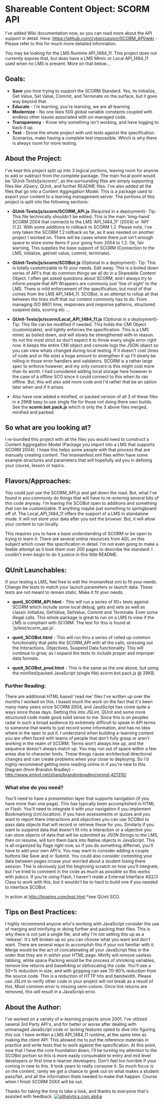 
# Shareable Content Object: SCORM API
I've added Wiki documentation now, so you can read more about the API support in detail.
Here: https://github.com/cybercussion/SCORM_API/wiki - Please refer to this for much more detailed information.

You may be looking for the LMS Runtime API_1484_11.  This project does not currently expose that, but does have a LMS Mimic or Local API_1484_11 used when no LMS is present. More on that below...

## Goals:
* **Save** you time trying to support the SCORM Standard.  Yes, its Initialize, Get Value, Set Value, Commit, and Terminate on the surface, but it goes way beyond that.
* **Educate** - I'm learning, you're learning, we are all learning
* **Modernize** - No one likes 500 global variable constants coupled with endless other issues associated with un-managed code.
* **Transparency** - Know why something isn't working, and have logging to back it up.
* **Test** - Drove the whole project with unit tests against the specification.  Scenarios, make having a complete test impossible.  Which is why there is always room for more testing.

## About the Project:
I've kept this project split up into 3 logical portions, leaving room for anyone to add or subtract from the complete package. The main focal point would be 'QUnit-Tests/js/scorm/', as the surrounding files are simply supporting files like JQuery, QUnit, and further README files.  I've also added all the files that go into a Content Aggregation Model.  This is a package used to export your content to a learning management server.
The portions of this project is split into the following sections:

* **QUnit-Tests/js/scorm/SCORM_API.js** (Required in a deployment)-
Tip: This file technically shouldn't be edited.
This is the main 'long-hand' SCORM 2004 that connects to the LMS 'API_1484_11' (2004) or 'API' (1.2).  With some additions to rollback to SCORM 1.2.  Please note, I've only taken the SCORM 1.2 rollback so far, as it was needed on another project I worked on.  There will be cases where there just isn't enough space to store some items if your going from 2004 to 1.2.  Ok, fair warning.  This supplies the base support of SCORM (Connection to the LMS, initialize, get/set value, commit, terminate).

* **QUnit-Tests/js/scorm/SCOBot.js** (Optional in a deployment)-
Tip: This is totally customizable to fit your needs.  Edit away.
This is a boiled down series of API's that do common things we all do in a Shareable Content Object.  I often get asked questions about SCORM, and I always try to inform people that API Wrappers are commonly just 'line of sight' to the LMS.  There is mild enforcement of the specification, but most of that comes from the LMS API_1484_11.  SCOBot, is an attempt to rollup all that between the lines stuff that our content commonly has to do.  From managing ISO 8601 time, responses and response patterns, structured suspend data, scoring etc ...

* **QUnit-Tests/js/scorm/Local_API_1484_11.js** (Optional in a deployment)-
Tip: This file can be modified if needed.  This holds the CMI Object (customizable), and lightly enforces the specification.
This is a LMS mimic as boiled down, and will slowly be strengthened with-in reason.  Its not the most strict so don't expect it to throw every single error right now.  It keeps the entire CMI object and console logs the JSON object so you can view whats changed during local testing.  If it doesn't cost (lines of code and or file size) a huge amount to strengthen it up I'll slowly be rolling in those error handlers and validators.  SCORM is a rather large spec to enforce however, and my only concern is this might cost more than its worth.  I had considered adding local storage here however in the case of a offline SCO since it could connect to this when its ran offline.  But, this will also add more code and I'd rather that be an option later when and if it arises.

* Also have now added a minified, or packed version of all 3 of these files in a 29KB easy to use single file for those not doing there own builds.  See the **scorm.bot.pack.js** which is only the 3 above files merged, minified and packed.

## So what are you looking at?
I re-bundled this project with all the files you would need to construct a Content Aggregation Model (Package you import into a LMS that supports SCORM 2004).
I hope this helps some people with that process that are manually creating content.  The imsmanifest.xml files within have some example structures and parameters that will hopefully aid you in defining your course, lesson or topics.

## Flavors/Approaches:
You could just use the SCORM_API.js and get down the road.  But, what I've found is you commonly do things that will have to re-entering several bits of this code anyway. I'm leaving the SCOBot open to additions and something that can be customizable.  If anything maybe just something to springboard off of.  The Local_API_1484_11 offers the support of a LMS in standalone mode.  It will not store your data after you exit the browser.  But, it will allow your content to run locally.

This requires you to have a base understanding of SCORM or be open to trying to learn it.  There are several online resources from ADL on this subject which cover the specification in detail.  I'm not even going to make a feeble attempt as it took them over 200 pages to describe the standard.  I couldn't even begin to do it justice in this little README.

## QUnit Launchables:
If your testing a LMS, feel free to edit the imsmanifest.xml to fit your needs.  Change the tests to match your launch parameters or launch data.  These tests are not meant to remain static.  Make it fit your needs.
* **qunit_SCORM_API.html** - This will run a series of 90+ tests against SCORM which include some local debug, gets and sets as well as classic Initialize, GetValue, SetValue, Commit and Terminate.  Even some illegal calls.  This whole package is great to run on a LMS to view if the LMS is compliant with SCORM.
The test for this is found at 'js/test/scorm_api.js'.

* **qunit_SCOBot.html** - This will run thru a series of rolled up common functionality that pelts the SCORM_API with all the calls, stressing out the Interactions, Objectives, Suspend Data functionality.  This will continue to grow, as I expand the tests to include proper and improper data formats.

* **qunit_SCOBot_prod.html** - This is the same as the one above, but using the minified/packed JavaScript (single file) scorm.bot.pack.js @ 29KB.

### Further Reading:
There are additional HTML based 'read me' files I've written up over the months I worked on this.  I based much the work on the fact that it's been many many years since SCORM 2004, and JavaScript has come quite a ways since those days.  Getting this into JSLint, QUnit and some more structured code made good solid sense to me.  Since this is on peoples radar in such a broad audience its extremely difficult to speak in API terms to someone that wants to just record some information, and has no idea where in the spec to put it.  I understand when building e-learning content you are often faced with teams of people that don't fully grasp or aren't working in the realm of SCORM.  Terms won't always line up, and the sequence doesn't always match up.  You may run out of space within a few areas due to character limits.  These things cause architectual directional changes and can create problems when your close to deploying.  So I'd highly recommend getting more reading online in if you're new to this.
Diagram (from Brandon Bradley) - http://www.xmind.net/share/brandonbradley/xmind-421310/

### What else do you need?
You'll need to have a presentation layer that supports navigation (if you have more than one page).  This has typically been accomplished in HTML or Flash.  You'll need to integrate it with your navigation if you implement Bookmarking (cmi.location).  If you have assessments or quizes and you want to report there interactions and objectives you can use SCOBot to pass data objects that will record or retrieve these for you.  Similarly if you want to suspend data that doesn't fit into a interaction or a objective you can store objects of data that will be submitted as JSON Strings to the LMS, then on resume, will turn them back into Native objects in JavaScript.  This is all organized by Page right now, so if you do something differnet, you'll have to add your own API's.  You may want to consider adding a couple buttons like Save and or Submit.  You could also consider commiting your data between pages incase your worried about a student losing there session.
This is obviously just the beginning scratch on how you'll integrate, but I've tried to comment in the code as much as possible so this works with jsdocs.
If you're using Flash, I haven't made a External Interface AS2/3 Class to work with this, but it wouldn't be to hard to build one if you needed to interface SCOBot.  


In action at http://hivelms.com/test.html *see QUnit SCO.

## Tips on Best Practices:
I highly recommend anyone who's working with JavaScript consider the use of merging and minifying or doing further and packing their files.  This is why there is not just a single file, and why I'm not setting this up as a 'release'.  It's left broken up so you can choose what you want and don't want.  There are several ways to accomplish this if your not familiar with it.
Merge would be the act of concatenating all your JavaScript files in the order that they are in within your HTML page.
Minify will remove useless tabbing, white space
Packing would be the process of shrinking variables, remove line returns and base64ing or obfuscating the code.
You'll see a 50+% reduction in size, and with gzipping can see 70-80% reduction from the source code.  This is a reduction of HTTP hits and bandwidth.
Please use JSLint to verify other code in your project will not break as a result of this.  Most common error is missing semi-colons.  Once line returns are removed, this will result in a JavaScript error.

## About the Author:
I've worked on a variety of e-learning projects since 2001.  I've utilized several 3rd Party API's, and for better or worse after dealing with unmanaged JavaScript code or lacking features opted to dive into figuring this out.  I have written a LMS API_1484_11 runtime, at the same time as making the client API.  This allowed me to put the reference materials in practice and write tests that to work against the specification.
At this point, now that I have the core foundation down, I'll be turning my attention to the SCOBot portion so this is more easily consumable to entry and mid level developers or first time e-learner developers.  Don't feel too horrible if your coming in new to this.  It took years to really consume it.  So much focus is on the content, rarely we get a chance to geek out on what makes a student pass/fail, and all the information thats needed to make that happen.  Course when I finish SCORM 20XX will be out.

Thanks for taking the time to take a look, and thanks to everyone that's assisted with feedback.
[![githalytics.com alpha](https://cruel-carlota.pagodabox.com/5c129b14091c3a2874fcb714e7eeaadc "githalytics.com")](http://githalytics.com/cybercussion/SCORM_API)
